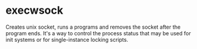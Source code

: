 execwsock
=========

Creates unix socket, runs a programs and removes the socket after the program ends. It's a way to control the process status that may be used for init systems or for single-instance locking scripts.
